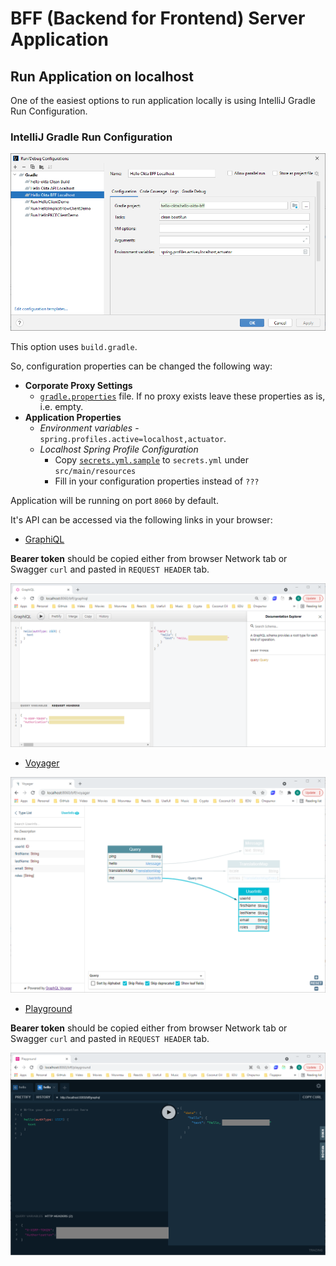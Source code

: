# BFF (Backend for Frontend) Server Application

## Run Application on localhost

One of the easiest options to run application locally is using IntelliJ Gradle Run Configuration.

### IntelliJ Gradle Run Configuration

![IntelliJ Gradle Run Configuration](images/01-Gradle-Run-Configuration.PNG)

This option uses `build.gradle`.

So, configuration properties can be changed the following way:
- **Corporate Proxy Settings** 
    - [`gradle.properties`](../gradle.properties) file. If no proxy exists leave these properties as is, i.e. empty.
- **Application Properties**
  - _Environment variables_ - `spring.profiles.active=localhost,actuator`.
  - _Localhost Spring Profile Configuration_
    - Copy [`secrets.yml.sample`](src/main/resources/secrets.yml.sample) to `secrets.yml` under `src/main/resources`
    - Fill in your configuration properties instead of `???`

Application will be running on port `8060` by default.

It's API can be accessed via the following links in your browser:
- [GraphiQL](http://localhost:8060/bff/graphiql)

**Bearer token** should be copied either from browser Network tab or Swagger `curl` and pasted in `REQUEST HEADER` tab.

![GraphiQL](images/02-GraphiQL.PNG)

- [Voyager](http://localhost:8060/bff/voyager)

![Voyager](images/03-Voyager.PNG)

- [Playground](http://localhost:8060/bff/playground)

**Bearer token** should be copied either from browser Network tab or Swagger `curl` and pasted in `REQUEST HEADER` tab.

![Playground](images/04-Playground.PNG)